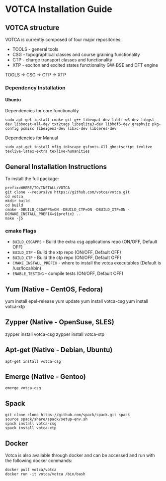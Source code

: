 # VOTCA Installation Guide

## VOTCA structure

VOTCA is currently composed of four major repositories:

* TOOLS - general tools 
* CSG - topographical classes and course graining functionality
* CTP - charge transport classes and functionality
* XTP - exciton and excited states functionality GW-BSE and DFT engine

TOOLS -> CSG -> CTP -> XTP

### Dependency Installation
#### Ubuntu
Dependencies for core functionality

    sudo apt-get install cmake git g++ libexpat-dev libfftw3-dev libgsl-dev libboost-all-dev txt2tags libsqlite3-dev libhdf5-dev graphviz pkg-config psmisc libeigen3-dev libxc-dev libceres-dev 

Dependencies for Manual

    sudo apt-get install xfig inkscape gsfonts-X11 ghostscript texlive texlive-latex-extra texlive-humanities

## General Installation Instructions 

To install the full package:

    prefix=WHERE/TO/INSTALL/VOTCA
    git clone --recursive https://github.com/votca/votca.git
    cd votca
    mkdir build
    cd build
    cmake -DBUILD_CSGAPPS=ON -DBUILD_CTP=ON -DBUILD_XTP=ON -DCMAKE_INSTALL_PREFIX=${prefix} ..
    make -j5

### cmake Flags

* `BUILD_CSGAPPS` - Build the extra csg applications repo (ON/OFF, Default OFF)
* `BUILD_XTP` - Build the xtp repo (ON/OFF, Default OFF)
* `BUILD_CTP` - Build the ctp repo (ON/OFF, Default OFF)
* `CMAKE_INSTALL_PREFIX` - where to install the votca executables (Default is /usr/local/bin)
* `ENABLE_TESTING` - compile tests (ON/OFF, Default OFF)

## Yum (Native - CentOS, Fedora)

   yum install epel-release
   yum update
   yum install votca-csg
   yum install votca-xtp

## Zypper (Native - OpenSuse, SLES)

   zypper install votca-csg
   zypper install votca-xtp

## Apt-get (Native - Debian, Ubuntu)

    apt-get install votca-csg
    
## Emerge (Native - Gentoo)

    emerge votca-csg

## Spack

    git clone clone https://github.com/spack/spack.git spack
    source spack/share/spack/setup-env.sh
    spack install votca-csg
    spack install votca-xtp

## Docker 

Votca is also available through docker and can be accessed and run with the following docker commands:

    docker pull votca/votca
    docker run -it votca/votca /bin/bash
    
    
